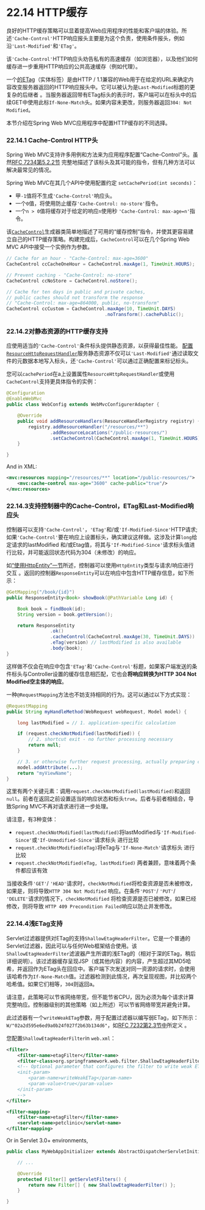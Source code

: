 # 22.14 HTTP缓存

良好的HTTP缓存策略可以显着提高Web应用程序的性能和客户端的体验。所述`'Cache-Control'`HTTP响应报头主要是为这个负责，使用条件报头，例如沿`'Last-Modified'`和`'ETag'`。

该`'Cache-Control'`HTTP响应头劝告私有的高速缓存（如浏览器），以及他们如何缓存进一步重用HTTP响应的公共高速缓存（例如代理）。

一个[的ETag](https://en.wikipedia.org/wiki/HTTP_ETag)（实体标签）是由HTTP / 1.1兼容的Web用于在给定的URL来确定内容改变服务器返回的HTTP响应报头中。它可以被认为是`Last-Modified`标题的更复杂的后继者 。当服务器返回带有ETag标头的表示时，客户端可以在标头中的后续GET中使用此标`If-None-Match`头。如果内容未更改，则服务器返回`304: Not Modified`。

本节介绍在Spring Web MVC应用程序中配置HTTP缓存的不同选择。

### 22.14.1 Cache-Control HTTP头

Spring Web MVC支持许多用例和方法来为应用程序配置“Cache-Control”头。虽然[RFC 7234第5.2.2节](https://tools.ietf.org/html/rfc7234#section-5.2.2) 完整地描述了该标头及其可能的指令，但有几种方法可以解决最常见的情况。

Spring Web MVC在其几个API中使用配置约定 `setCachePeriod(int seconds)`：

- 甲`-1`值将不生成`'Cache-Control'`响应头。
- 一个`0`值，将使用防止缓存`'Cache-Control: no-store'`指令。
- 一个`n > 0`值将缓存对于给定的响应`n`使用秒 `'Cache-Control: max-age=n'`指令。

该[`CacheControl`](https://docs.spring.io/spring-framework/docs/4.3.24.RELEASE/javadoc-api/org/springframework/http/CacheControl.html)生成器类简单地描述了可用的“缓存控制”指令，并使其更容易建立自己的HTTP缓存策略。构建完成后，`CacheControl`可以在几个Spring Web MVC API中接受一个实例作为参数。

```java
// Cache for an hour - "Cache-Control: max-age=3600"
CacheControl ccCacheOneHour = CacheControl.maxAge(1, TimeUnit.HOURS);

// Prevent caching - "Cache-Control: no-store"
CacheControl ccNoStore = CacheControl.noStore();

// Cache for ten days in public and private caches,
// public caches should not transform the response
// "Cache-Control: max-age=864000, public, no-transform"
CacheControl ccCustom = CacheControl.maxAge(10, TimeUnit.DAYS)
                                    .noTransform().cachePublic();
```

### 22.14.2对静态资源的HTTP缓存支持

应使用适当的`'Cache-Control'`条件标头提供静态资源，以获得最佳性能。 [配置`ResourceHttpRequestHandler`](mvc.html#mvc-config-static-resources)服务静态资源不仅可以`'Last-Modified'`通过读取文件的元数据本地写入标头，还`'Cache-Control'`可以通过正确配置来标记标头。

您可以`cachePeriod`在a上设置属性`ResourceHttpRequestHandler`或使用`CacheControl`支持更具体指令的实例：

```java
@Configuration
@EnableWebMvc
public class WebConfig extends WebMvcConfigurerAdapter {

    @Override
    public void addResourceHandlers(ResourceHandlerRegistry registry) {
        registry.addResourceHandler("/resources/**")
                .addResourceLocations("/public-resources/")
                .setCacheControl(CacheControl.maxAge(1, TimeUnit.HOURS).cachePublic());
    }

}
```

And in XML:

```xml
<mvc:resources mapping="/resources/**" location="/public-resources/">
    <mvc:cache-control max-age="3600" cache-public="true"/>
</mvc:resources>
```

### 22.14.3支持控制器中的Cache-Control，ETag和Last-Modified响应头

控制器可以支持`'Cache-Control'`，`'ETag'`和/或`'If-Modified-Since'`HTTP请求; 如果`'Cache-Control'`要在响应上设置标头，确实建议这样做。这涉及计算`long`给定请求的lastModified 和/或Etag值，将其与`'If-Modified-Since'`请求标头值进行比较，并可能返回状态代码为304（未修改）的响应。

如[“使用HttpEntity”一节](mvc.html#mvc-ann-httpentity)所述，控制器可以使用`HttpEntity`类型与请求/响应进行交互 。返回的控制器`ResponseEntity`可以在响应中包含HTTP缓存信息，如下所示：

```java
@GetMapping("/book/{id}")
public ResponseEntity<Book> showBook(@PathVariable Long id) {

    Book book = findBook(id);
    String version = book.getVersion();

    return ResponseEntity
                .ok()
                .cacheControl(CacheControl.maxAge(30, TimeUnit.DAYS))
                .eTag(version) // lastModified is also available
                .body(book);
}
```

这样做不仅会在响应中包含`'ETag'`和`'Cache-Control'`标题，如果客户端发送的条件标头与Controller设置的缓存信息相匹配，它也会**将响应转换为HTTP 304 Not Modified空主体的响应**。

一种`@RequestMapping`方法也不妨支持相同的行为。这可以通过以下方式实现：

```java
@RequestMapping
public String myHandleMethod(WebRequest webRequest, Model model) {

    long lastModified = // 1. application-specific calculation

    if (request.checkNotModified(lastModified)) {
        // 2. shortcut exit - no further processing necessary
        return null;
    }

    // 3. or otherwise further request processing, actually preparing content
    model.addAttribute(...);
    return "myViewName";
}
```

这里有两个关键元素：调用`request.checkNotModified(lastModified)`和返回`null`。前者在返回之前设置适当的响应状态和标头`true`。后者与前者相结合，导致Spring MVC不再对请求进行进一步处理。

请注意，有3种变体：

- `request.checkNotModified(lastModified)`将lastModified与`'If-Modified-Since'`或`'If-Unmodified-Since'`请求标头 进行比较
- `request.checkNotModified(eTag)`将eTag与`'If-None-Match'`请求标头 进行比较
- `request.checkNotModified(eTag, lastModified)` 两者兼顾，意味着两个条件都应该有效

当接收条件`'GET'`/ `'HEAD'`请求时，`checkNotModified`将检查资源是否未被修改，如果是，则将导致`HTTP 304 Not Modified` 响应。在条件`'POST'`/ `'PUT'`/ `'DELETE'`请求的情况下，`checkNotModified` 将检查资源是否已被修改，如果已经修改，则将导致 `HTTP 409 Precondition Failed`响应以防止并发修改。

### 22.14.4浅ETag支持

Servlet过滤器提供对ETag的支持`ShallowEtagHeaderFilter`。它是一个普通的Servlet过滤器，因此可以与任何Web框架结合使用。该 `ShallowEtagHeaderFilter`滤波器产生所谓的浅ETag的（相对于深的ETag，稍后详细说明）。该过滤器缓存呈现JSP（或其他内容）的内容，产生超过其MD5哈希，并返回作为ETag头在回应中。客户端下次发送对同一资源的请求时，会使用该哈希作为`If-None-Match`值。过滤器检测到此情况，再次呈现视图，并比较两个哈希值。如果它们相等，`304`则返回a。

请注意，此策略可以节省网络带宽，但不能节省CPU，因为必须为每个请求计算完整响应。控制器级别的其他策略（如上所述）可以节省网络带宽并避免计算。

此过滤器有一个`writeWeakETag`参数，用于配置过滤器以编写弱ETag，如下所示：`W/"02a2d595e6ed9a0b24f027f2b63b134d6"`，如[RFC 7232第2.3节中](https://tools.ietf.org/html/rfc7232#section-2.3)所定义 。

您配置`ShallowEtagHeaderFilter`in `web.xml`：

```xml
<filter>
    <filter-name>etagFilter</filter-name>
    <filter-class>org.springframework.web.filter.ShallowEtagHeaderFilter</filter-class>
    <!-- Optional parameter that configures the filter to write weak ETags
    <init-param>
        <param-name>writeWeakETag</param-name>
        <param-value>true</param-value>
    </init-param>
    -->
</filter>

<filter-mapping>
    <filter-name>etagFilter</filter-name>
    <servlet-name>petclinic</servlet-name>
</filter-mapping>
```

Or in Servlet 3.0+ environments,

```java
public class MyWebAppInitializer extends AbstractDispatcherServletInitializer {

    // ...

    @Override
    protected Filter[] getServletFilters() {
        return new Filter[] { new ShallowEtagHeaderFilter() };
    }

}
```

